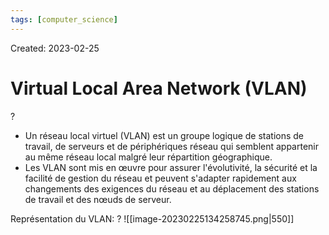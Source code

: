 ```yaml
---
tags: [computer_science] 
---
```

Created: 2023-02-25

# Virtual Local Area Network (VLAN)
?
- Un réseau local virtuel (VLAN) est un groupe logique de stations de travail, de serveurs et de périphériques réseau qui semblent appartenir au même réseau local malgré leur répartition géographique.
- Les VLAN sont mis en œuvre pour assurer l'évolutivité, la sécurité et la facilité de gestion du réseau et peuvent s'adapter rapidement aux changements des exigences du réseau et au déplacement des stations de travail et des nœuds de serveur.
<!--SR:!2023-11-10,153,250-->

Représentation du VLAN:
?
![[image-20230225134258745.png|550]]
<!--SR:!2023-12-02,167,250-->

